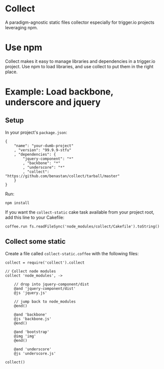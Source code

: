 Collect
=======

A paradigm-agnostic static files collector especially for trigger.io projects leveraging npm.

# Use npm

Collect makes it easy to manage libraries and dependencies in a trigger.io project. Use npm to load libraries, and use collect to put them in the right place.

# Example: Load backbone, underscore and jquery

## Setup

In your project's `package.json`:

	{
		"name": "your-dumb-project"
		, "version": "99.9.9-stfu"
		, "dependencies": {
			"jquery-component": "*"
			, "backbone": "*"
			, "underscore": "*"
			, "collect": "https://github.com/benastan/collect/tarball/master"
		}
	}

Run:

	npm install

If you want the `collect-static` cake task available from your project root, add this line to your Cakefile:

	coffee.run fs.readFileSync('node_modules/collect/Cakefile').toString()

## Collect some static

Create a file called `collect-static.coffee` with the following files:

	collect = require('collect').collect

	// Collect node modules
	collect 'node_modules', ->
		
		// drop into jquery-component/dist
		@and 'jquery-component/dist'
		@js 'jquery.js'

		// jump back to node_modules
		@end()
	
		@and 'backbone'
		@js 'backbone.js'
		@end()
	
		@and 'bootstrap'
		@img 'img'
		@end()
	
		@and 'underscore'
		@js 'underscore.js'
	
	collect()
